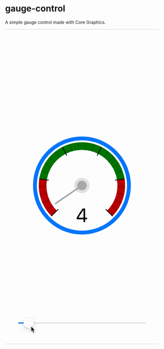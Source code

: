 # gauge-control

A simple gauge control made with Core Graphics.

![gauge image](https://github.com/AmitChakradhari/gauge-control/blob/master/Custom%20Gauge%20Control%20using%20UIKIT/Assets/meter-gauge.gif)
